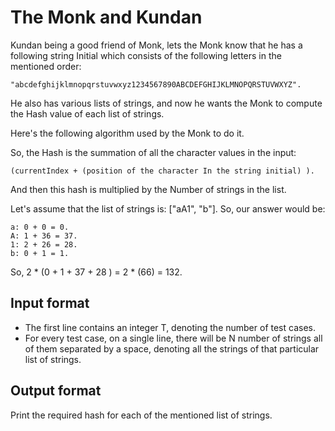 # The Monk and Kundan

Kundan being a good friend of Monk, lets the Monk know that he has a following string Initial which consists of the following letters in the mentioned order:

    "abcdefghijklmnopqrstuvwxyz1234567890ABCDEFGHIJKLMNOPQRSTUVWXYZ".

He also has various lists of strings, and now he wants the Monk to compute the Hash value of each list of strings.

Here's the following algorithm used by the Monk to do it.

So, the Hash is the summation of all the character values in the input:

    (currentIndex + (position of the character In the string initial) ).

And then this hash is multiplied by the Number of strings in the list.

Let's assume that the list of strings is: ["aA1", "b"]. So, our answer would be:

    a: 0 + 0 = 0.
    A: 1 + 36 = 37.
    1: 2 + 26 = 28.
    b: 0 + 1 = 1.

So, 2 \* (0 + 1 + 37 + 28 ) = 2 \* (66) = 132.

## Input format

- The first line contains an integer T, denoting the number of test cases.
- For every test case, on a single line, there will be N number of strings all of them separated by a space, denoting all the strings of that particular list of strings.

## Output format

Print the required hash for each of the mentioned list of strings.
